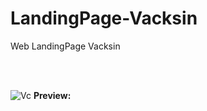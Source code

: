 # LandingPage-Vacksin
 Web LandingPage Vacksin
 
<br><br>

![Vc](https://github.com/JokerC0/LandingPage-Vacksin/assets/129913584/b65c98c8-6b98-4d75-83c7-dfda4509eb26)
<b>Preview: </b> 
